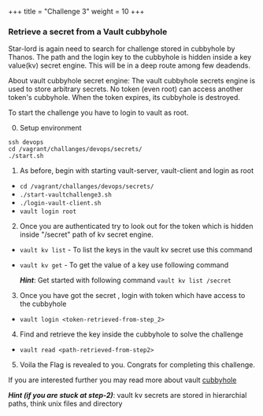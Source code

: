 +++
title = "Challenge 3"
weight = 10
+++

### Retrieve a secret from a Vault cubbyhole

Star-lord is again need to search for challenge stored in cubbyhole by Thanos.  The path and the login key to the cubbyhole is hidden inside a key value(kv) secret engine. This  will be in a deep route among few  deadends.

About vault cubbyhole secret engine: The vault cubbyhole secrets engine is used to store arbitrary secrets. No token (even root) can access another token's cubbyhole. When the token expires, its cubbyhole is destroyed.

To start the challenge you have to login to vault as root.

0. Setup environment

```
ssh devops
cd /vagrant/challanges/devops/secrets/
./start.sh
```

1. As before, begin with starting vault-server, vault-client and login as root

  - `cd /vagrant/challanges/devops/secrets/`
  - `./start-vaultchallenge3.sh`
  - `./login-vault-client.sh`
  - `vault login root`

2. Once you are authenticated try to look out for the token which is hidden inside "/secret" path of kv secret engine.
  
  - `vault kv list` - To list the keys in the vault kv secret use this command
  - `vault kv get` - To get the value of a key  use following command

    _**Hint**_: Get started with following command
    `vault kv list /secret`

3. Once you have got the secret , login with token which have access to the cubbyhole
  - `vault login <token-retrieved-from-step_2>`

4. Find and retrieve the key inside the cubbyhole to solve the challenge
 - `vault read <path-retrieved-from-step2>`

5. Voila the Flag is revealed to you. Congrats for completing this challenge. 

If you are  interested further you may read more about vault [cubbyhole](https://www.vaultproject.io/docs/secrets/cubbyhole/index.html)

_**Hint (if you are stuck at step-2)**_: vault kv secrets are stored in hierarchial paths, think unix files and directory
